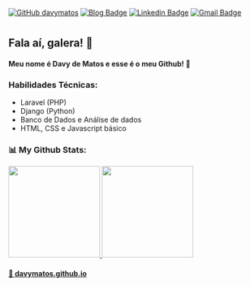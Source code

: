 
[![GitHub davymatos](https://img.shields.io/github/followers/davymatos?label=follow&style=social)](https://github.com/davymatos)
[![Blog Badge](https://img.shields.io/badge/Blog-davymatos.github.io-black)](https://davymatos.github.io)
[![Linkedin Badge](https://img.shields.io/badge/-davymatos-blue?style=flat-square&logo=Linkedin&logoColor=white&link=https://www.linkedin.com/in/davymatos/)](https://www.linkedin.com/in/davymatos/)
[![Gmail Badge](https://img.shields.io/badge/-davymatossg@gmail.com-c14438?style=flat-square&logo=Gmail&logoColor=white&link=mailto:mailto:davymatossg@gmail.com)](mailto:davymatossg@gmail.com)

#
## Fala aí, galera! 👋

#### Meu nome é Davy de Matos e esse é o meu Github! 🤟

### Habilidades Técnicas: 

- Laravel (PHP)
- Django (Python)
- Banco de Dados e Análise de dados
- HTML, CSS e Javascript básico

### :bar_chart: My Github Stats:
<div>
  <a href="https://github.com/davymatos">
  <img height="180em" src="https://github-readme-stats.vercel.app/api?username=davymatos&show_icons=true&theme=react&include_all_commits=true&count_private=true"/>
  <img height="180em" src="https://github-readme-stats.vercel.app/api/top-langs/?username=davymatos&layout=compact&langs_count=7&theme=react"/>  
<div>


#### :link: <a href="https://davymatos.github.io">davymatos.github.io</a>
